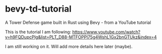 # bevy-td-tutorial
A Tower Defense game built in Rust using Bevy - from a YouTube tutorial

This is the tutorial I am following: https://www.youtube.com/watch?v=h9FQDupcPlg&list=PLT_D88-MTFOPPl75g4WshL1Gx2bnGTUkz&index=4

I am still working on it. Will add more details here later (maybe).
